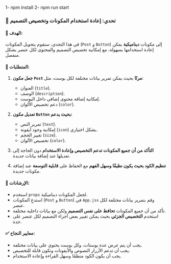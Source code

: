 1- npm install 
2- npm run start 

### **📌 تحدي: إعادة استخدام المكونات وتخصيص التصميم**  

#### **🎯 الهدف:**  
في هذا التحدي، ستقوم بتحويل المكونات (`Post` و `Button`) إلى مكونات **ديناميكية** يمكن إعادة استخدامها بسهولة، مع إمكانية تخصيص التصميم والمحتوى لكل عنصر بشكل منفصل.  

#### **📌 المتطلبات:**  
1. **جعل مكون `Post` مرنًا** بحيث يمكن تمرير بيانات مختلفة لكل بوست، مثل:  
   - العنوان (`title`).  
   - الوصف (`description`).  
   - إمكانية إضافة محتوى إضافي داخل البوست.  
   - دعم تخصيص الألوان (`color`).  

2. **تعديل مكون `Button` بحيث يدعم:**  
   - تمرير النص (`text`).  
   - إمكانية وجود أيقونة (`icon`) بشكل اختياري.  
   - تغيير الحجم (`size`).  
   - تخصيص الألوان (`color`).  

3. **التأكد من أن جميع المكونات تدعم التخصيص وإعادة الاستخدام** دون الحاجة إلى تعديلها عند إضافة بيانات جديدة.  

4. **تنظيم الكود بحيث يكون نظيفًا وسهل الفهم** مع الحفاظ على **قابلية التوسعة** عند إضافة مكونات جديدة.  

#### **📝 الإرشادات:**  
- استخدم `props` لجعل المكونات ديناميكية.  
- استدعِ المكونات (`Post` و `Button`) في `App.jsx` وقم بتمرير بيانات مختلفة لكل عنصر.  
- تأكد من أن جميع المكونات **تحافظ على نفس التصميم** ولكن مع بيانات داخلية مختلفة.  
- استخدم **التخصيص الجزئي** بحيث يمكن تغيير بعض أجزاء التصميم لكل عنصر على حدة.  

#### **✅ معايير النجاح:**  
- يجب أن يتم عرض عدة بوستات، وكل بوست يحتوي على بيانات مختلفة.  
- يجب أن تدعم الأزرار النصوص والأيقونات وتكون قابلة للتخصيص.  
- يجب أن يكون الكود منظمًا وسهل القراءة وإعادة الاستخدام.  
